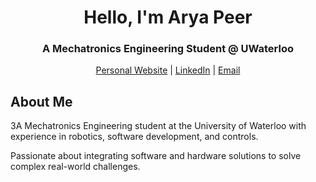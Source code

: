 <div align="center">

# Hello, I'm Arya Peer

### A Mechatronics Engineering Student @ UWaterloo 

[Personal Website](https://aryapeer.com) | [LinkedIn](https://linkedin.com/in/aryapeer) | [Email](mailto:apeer@uwaterloo.ca)

</div>

## About Me

3A Mechatronics Engineering student at the University of Waterloo with experience in robotics, software development, and controls. 

Passionate about integrating software and hardware solutions to solve complex real-world challenges.

<div align="center">
